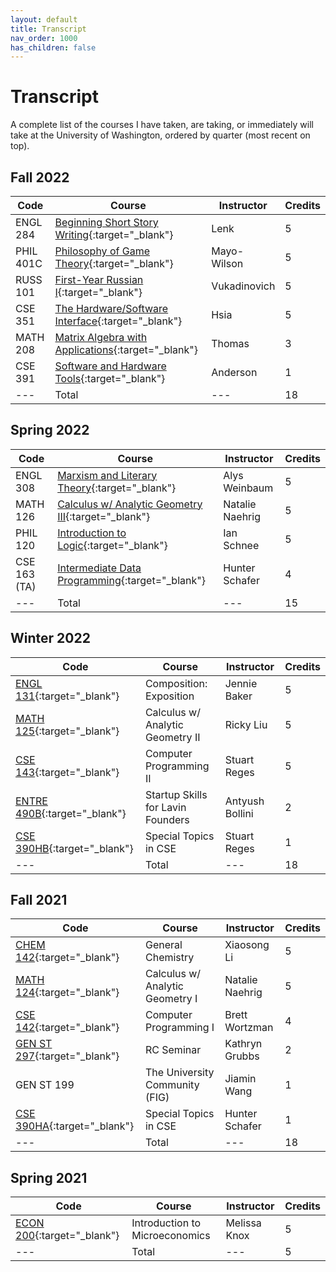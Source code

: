 ```yaml
---
layout: default
title: Transcript
nav_order: 1000
has_children: false
---
```


# Transcript

A complete list of the courses I have taken, are taking, or immediately will take at the University of Washington, ordered by quarter (most recent on top).

## Fall 2022

| Code | Course | Instructor | Credits |
| --- | --- | --- | --- |
| ENGL 284 | [Beginning Short Story Writing](https://andre-ye.github.io/uni/docs/eng/engl-284){:target="_blank"} | Lenk | 5 |
| PHIL 401C | [Philosophy of Game Theory](https://andre-ye.github.io/uni/docs/phil/phil-401c){:target="_blank"} | Mayo-Wilson | 5 |
| RUSS 101 | [First-Year Russian I](https://andre-ye.github.io/uni/docs/russ/russ-101){:target="_blank"} | Vukadinovich | 5 |
| CSE 351 | [The Hardware/Software Interface](https://andre-ye.github.io/uni/docs/math/cse-351){:target="_blank"} | Hsia | 5 |
| MATH 208 | [Matrix Algebra with Applications](https://andre-ye.github.io/uni/docs/math/math-208){:target="_blank"} | Thomas | 3 |
| CSE 391 | [Software and Hardware Tools](https://andre-ye.github.io/uni/uni/docs/cs/cse-391){:target="_blank"} | Anderson | 1 |
| --- | Total | --- | 18 |

## Spring 2022

| Code | Course | Instructor | Credits |
| --- | --- | --- | --- |
| ENGL 308 | [Marxism and Literary Theory](https://andre-ye.github.io/uni/docs/eng/engl-308){:target="_blank"} | Alys Weinbaum | 5 |
| MATH 126 | [Calculus w/ Analytic Geometry III](https://andre-ye.github.io/uni/docs/math/math-126){:target="_blank"} | Natalie Naehrig | 5 |
| PHIL 120 | [Introduction to Logic](https://andre-ye.github.io/uni/docs/phil/phil-120){:target="_blank"} | Ian Schnee | 5 |
| CSE 163 (TA) | [Intermediate Data Programming](https://andre-ye.github.io/docs/cs/cse-163){:target="_blank"} | Hunter Schafer | 4 |
| --- | Total | --- | 15 |

## Winter 2022

| Code | Course | Instructor | Credits |
| --- | --- | --- | --- |
| [ENGL 131](https://andre-ye.github.io/docs/eng/engl-131){:target="_blank"} | Composition: Exposition | Jennie Baker | 5 |
| [MATH 125](https://andre-ye.github.io/docs/math/math-125){:target="_blank"} | Calculus w/ Analytic Geometry II | Ricky Liu | 5 |
| [CSE 143](https://andre-ye.github.io/docs/cs/cse-143){:target="_blank"} | Computer Programming II | Stuart Reges | 5 |
| [ENTRE 490B](https://andre-ye.github.io/docs/nsciences/entre-490b){:target="_blank"} | Startup Skills for Lavin Founders | Antyush Bollini | 2 |
| [CSE 390HB](https://andre-ye.github.io/docs/cs/cse-390hb){:target="_blank"} | Special Topics in CSE | Stuart Reges | 1 |
| --- | Total | --- | 18 |

## Fall 2021

| Code | Course | Instructor | Credits |
| --- | --- | --- | --- |
| [CHEM 142](https://andre-ye.github.io/docs/nsciences/chem-142){:target="_blank"} | General Chemistry | Xiaosong Li | 5 |
| [MATH 124](https://andre-ye.github.io/docs/math/math-124){:target="_blank"} | Calculus w/ Analytic Geometry I | Natalie Naehrig | 5 |
| [CSE 142](https://andre-ye.github.io/docs/cs/cse-142){:target="_blank"} | Computer Programming I | Brett Wortzman | 4 |
| [GEN ST 297](https://andre-ye.github.io/docs/misc/gen-st-297){:target="_blank"} | RC Seminar | Kathryn Grubbs | 2 |
| GEN ST 199 | The University Community (FIG) | Jiamin Wang | 1 |
| [CSE 390HA](https://andre-ye.github.io/docs/cs/cse-390ha){:target="_blank"} | Special Topics in CSE | Hunter Schafer | 1 |
| --- | Total | --- | 18 |

## Spring 2021

| Code | Course | Instructor | Credits |
| --- | --- | --- | --- |
| [ECON 200](https://andre-ye.github.io/docs/business/econ-200){:target="_blank"} | Introduction to Microeconomics | Melissa Knox | 5 |
| --- | Total | --- | 5 |
